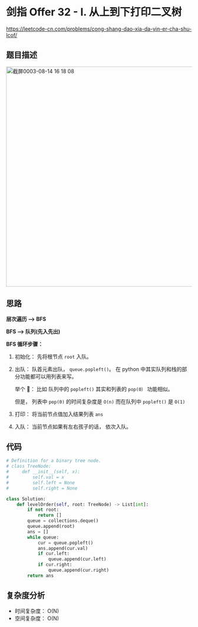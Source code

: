 剑指 Offer 32 - I. 从上到下打印二叉树
====
https://leetcode-cn.com/problems/cong-shang-dao-xia-da-yin-er-cha-shu-lcof/

## 题目描述
<img width="597" alt="截屏0003-08-14 16 18 08" src="https://user-images.githubusercontent.com/10908630/129438709-9d731bec-8b68-4cf2-b2ed-c2a95af66ef8.png">

## 思路

**层次遍历 --> BFS**

**BFS --> 队列(先入先出)**

**BFS 循环步骤：**

1. 初始化： 先将根节点 `root` 入队。

2. 出队： 队首元素出队， `queue.popleft()`。 在 python 中其实队列和栈的部分功能都可以用列表来写。

   举个 🌰： 比如 队列中的 `popleft()` 其实和列表的 `pop(0）` 功能相似。
   
   但是， 列表中 `pop(0)` 的时间复杂度是 `O(n)` 而在队列中 `popleft()` 是 `O(1)`

3. 打印： 将当前节点值加入结果列表 `ans`

4. 入队： 当前节点如果有左右孩子的话， 依次入队。

## 代码
```python
# Definition for a binary tree node.
# class TreeNode:
#     def __init__(self, x):
#         self.val = x
#         self.left = None
#         self.right = None

class Solution:
    def levelOrder(self, root: TreeNode) -> List[int]:
        if not root:
            return []
        queue = collections.deque()
        queue.append(root)
        ans = []
        while queue:
            cur = queue.popleft()
            ans.append(cur.val)
            if cur.left:
                queue.append(cur.left)
            if cur.right:
                queue.append(cur.right)
        return ans
```

## 复杂度分析 
- 时间复杂度： O(N)
- 空间复杂度： O(N)
